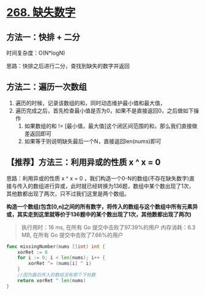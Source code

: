 # [268. 缺失数字](https://leetcode-cn.com/problems/missing-number/)



## 方法一：快排 + 二分

时间复杂度：O(N*logN)

思路：快排之后进行二分，查找到缺失的数字并返回

## 方法二：遍历一次数组



1. 遍历的时候，记录该数组的和，同时动态维护最小值和最大值，
2. 遍历完成之后，首先检查最小值是否为0，如果不是直接返回0，之后做如下操作
   1. 如果数组的和 != [最小值，最大值]这个闭区间范围的和，那么我们直接做差返回即可
   2. 如果等于则说明缺失最后一个N，直接返回len(nums)即可


## 【推荐】方法三：利用异或的性质 x ^ x = 0

思路：利用异或的性质 x ^ x = 0 ，我们构造一个0-N的数组(不存在缺失数字)直接与传入的数组进行异或，此时就已经转换为136题，数组中某个数出现了1次，其他数都出现了两次，只不过我们这里是两个数组。

**构造一个数组(包含[0,n]之间的所有数字，将传入的数组与这个数组中所有元素异或，其实走到这里就等价于136题中的某个数出现了1次，其他数都出现了两次)**


> 执行用时：16 ms, 在所有 Go 提交中击败了97.39%的用户
> 内存消耗：6.3 MB, 在所有 Go 提交中击败了7.66%的用户

```go
func missingNumber(nums []int) int {
	xorRet := 0
	for i := 0; i < len(nums); i++ {
		xorRet ^= (nums[i] ^ i)
	}
	//因为最后传入的数组没有那个下标数
	return xorRet ^ len(nums)
}
```

